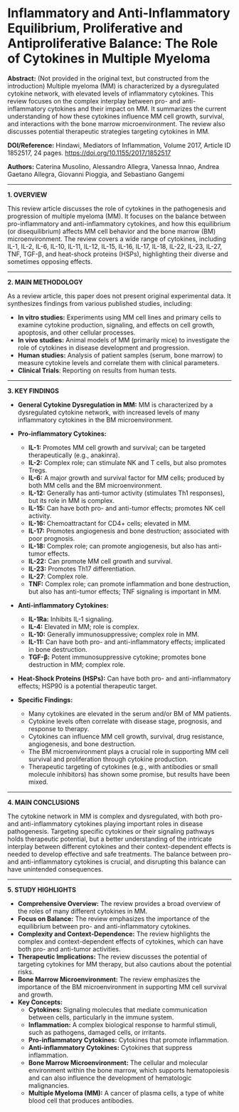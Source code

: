 # Inflammatory and Anti-Inflammatory Equilibrium, Proliferative and Antiproliferative Balance: The Role of Cytokines in Multiple Myeloma

**Abstract:** (Not provided in the original text, but constructed from the introduction)
Multiple myeloma (MM) is characterized by a dysregulated cytokine network, with elevated levels of inflammatory cytokines. This review focuses on the complex interplay between pro- and anti-inflammatory cytokines and their impact on MM. It summarizes the current understanding of how these cytokines influence MM cell growth, survival, and interactions with the bone marrow microenvironment.  The review also discusses potential therapeutic strategies targeting cytokines in MM.

**DOI/Reference:** Hindawi, Mediators of Inflammation, Volume 2017, Article ID 1852517, 24 pages. https://doi.org/10.1155/2017/1852517

**Authors:** Caterina Musolino, Alessandro Allegra, Vanessa Innao, Andrea Gaetano Allegra, Giovanni Pioggia, and Sebastiano Gangemi

---

**1. OVERVIEW**

This review article discusses the role of cytokines in the pathogenesis and progression of multiple myeloma (MM). It focuses on the balance between pro-inflammatory and anti-inflammatory cytokines, and how this equilibrium (or disequilibrium) affects MM cell behavior and the bone marrow (BM) microenvironment. The review covers a wide range of cytokines, including IL-1, IL-2, IL-6, IL-10, IL-11, IL-12, IL-15, IL-16, IL-17, IL-18, IL-22, IL-23, IL-27, TNF, TGF-β, and heat-shock proteins (HSPs), highlighting their diverse and sometimes opposing effects.

---

**2. MAIN METHODOLOGY**

As a review article, this paper does not present original experimental data. It synthesizes findings from various published studies, including:

*   **In vitro studies:**  Experiments using MM cell lines and primary cells to examine cytokine production, signaling, and effects on cell growth, apoptosis, and other cellular processes.
*   **In vivo studies:** Animal models of MM (primarily mice) to investigate the role of cytokines in disease development and progression.
*   **Human studies:**  Analysis of patient samples (serum, bone marrow) to measure cytokine levels and correlate them with clinical parameters.
* **Clinical Trials**: Reporting on results from human tests.

---

**3. KEY FINDINGS**

*   **General Cytokine Dysregulation in MM:** MM is characterized by a dysregulated cytokine network, with increased levels of many inflammatory cytokines in the BM microenvironment.
*   **Pro-inflammatory Cytokines:**
    *   **IL-1:**  Promotes MM cell growth and survival; can be targeted therapeutically (e.g., anakinra).
    *   **IL-2:**  Complex role; can stimulate NK and T cells, but also promotes Tregs.
    *   **IL-6:**  A major growth and survival factor for MM cells; produced by both MM cells and the BM microenvironment.
    *   **IL-12:**  Generally has anti-tumor activity (stimulates Th1 responses), but its role in MM is complex.
    *   **IL-15:**  Can have both pro- and anti-tumor effects; promotes NK cell activity.
    *   **IL-16:**  Chemoattractant for CD4+ cells; elevated in MM.
    *   **IL-17:**  Promotes angiogenesis and bone destruction; associated with poor prognosis.
    *   **IL-18:**  Complex role; can promote angiogenesis, but also has anti-tumor effects.
    *   **IL-22:**  Can promote MM cell growth and survival.
    * **IL-23:** Promotes Th17 differentiation.
    * **IL-27**: Complex role.
    *   **TNF:**  Complex role; can promote inflammation and bone destruction, but also has anti-tumor effects; TNF signaling is important in MM.

*   **Anti-inflammatory Cytokines:**
    *   **IL-1Ra:**  Inhibits IL-1 signaling.
    *   **IL-4:**  Elevated in MM; role is complex.
    *   **IL-10:**  Generally immunosuppressive; complex role in MM.
    *   **IL-11:**  Can have both pro- and anti-inflammatory effects; implicated in bone destruction.
    *  **TGF-β:**  Potent immunosuppressive cytokine; promotes bone destruction in MM; complex role.
*   **Heat-Shock Proteins (HSPs):**  Can have both pro- and anti-inflammatory effects; HSP90 is a potential therapeutic target.

*   **Specific Findings:**
    *   Many cytokines are elevated in the serum and/or BM of MM patients.
    *   Cytokine levels often correlate with disease stage, prognosis, and response to therapy.
    *   Cytokines can influence MM cell growth, survival, drug resistance, angiogenesis, and bone destruction.
    *   The BM microenvironment plays a crucial role in supporting MM cell survival and proliferation through cytokine production.
    *   Therapeutic targeting of cytokines (e.g., with antibodies or small molecule inhibitors) has shown some promise, but results have been mixed.

---

**4. MAIN CONCLUSIONS**

The cytokine network in MM is complex and dysregulated, with both pro- and anti-inflammatory cytokines playing important roles in disease pathogenesis. Targeting specific cytokines or their signaling pathways holds therapeutic potential, but a better understanding of the intricate interplay between different cytokines and their context-dependent effects is needed to develop effective and safe treatments. The balance between pro- and anti-inflammatory cytokines is crucial, and disrupting this balance can have unintended consequences.

---

**5. STUDY HIGHLIGHTS**

*   **Comprehensive Overview:**  The review provides a broad overview of the roles of many different cytokines in MM.
*   **Focus on Balance:**  The review emphasizes the importance of the equilibrium between pro- and anti-inflammatory cytokines.
*   **Complexity and Context-Dependence:**  The review highlights the complex and context-dependent effects of cytokines, which can have both pro- and anti-tumor activities.
*   **Therapeutic Implications:**  The review discusses the potential of targeting cytokines for MM therapy, but also cautions about the potential risks.
*   **Bone Marrow Microenvironment:**  The review emphasizes the importance of the BM microenvironment in supporting MM cell survival and growth.
* **Key Concepts:**
    *   **Cytokines:** Signaling molecules that mediate communication between cells, particularly in the immune system.
    *   **Inflammation:**  A complex biological response to harmful stimuli, such as pathogens, damaged cells, or irritants.
    *   **Pro-inflammatory Cytokines:**  Cytokines that promote inflammation.
    *   **Anti-inflammatory Cytokines:**  Cytokines that suppress inflammation.
    *   **Bone Marrow Microenvironment:**  The cellular and molecular environment within the bone marrow, which supports hematopoiesis and can also influence the development of hematologic malignancies.
    * **Multiple Myeloma (MM):**  A cancer of plasma cells, a type of white blood cell that produces antibodies.